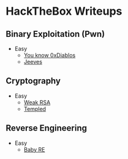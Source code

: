 # HackTheBox Writeups
## Binary Exploitation (Pwn)
* Easy
  * [You know 0xDiablos](./hackthebox/pwn/0xDiablos/You_Know_0xDiablos.md)
  * [Jeeves](./hackthebox/pwn/jeeves.md)
## Cryptography
* Easy
  * [Weak RSA](https://johnryanlambert.github.io/writeups/hackthebox/cryptography/weak_rsa/weak_rsa.html)
  * [Templed](https://johnryanlambert.github.io/writeups/hackthebox/cryptography/Templed/Templed.html)
## Reverse Engineering
* Easy
  * [Baby RE](https://johnryanlambert.github.io/writeups/hackthebox/reversing/BabyRE/BabyRE.html)

